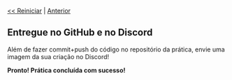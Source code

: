 <p align="left"><a href="../README.md"><< Reiniciar</a> | <a href="README03.md">Anterior</a></p>

## Entregue no GitHub e no Discord

Além de fazer commit+push do código no repositório da prática, envie uma imagem da sua criação no Discord!

**Pronto! Prática concluída com sucesso!**


